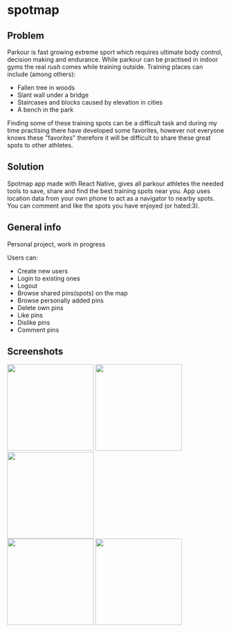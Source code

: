 # spotmap

## Problem
Parkour is fast growing extreme sport which requires ultimate body control, decision making and endurance. While parkour can be practised in indoor gyms the real *rush* comes while training outside.
Training places can include (among others):
  - Fallen tree in woods
  - Slant wall under a bridge
  - Staircases and blocks caused by elevation in cities
  - A bench in the park

Finding some of these training spots can be a difficult task and during my time practising there have developed some favorites, however not everyone knows these "favorites" therefore it will be difficult to share these great spots to other athletes.

## Solution
Spotmap app made with React Native, gives all parkour athletes the needed tools to save, share and find the best training spots near you. App uses location data from your own phone to act as a navigator to nearby spots. You can comment and like the spots you have enjoyed (or hated:3).

## General info

Personal project, work in progress

Users can:
- Create new users
- Login to existing ones
- Logout
- Browse shared pins(spots) on the map
- Browse personally added pins
- Delete own pins
- Like pins
- Dislike pins
- Comment pins

## Screenshots
<img src="https://github.com/Lauri-Iivarinen/spotmap/assets/94760484/81321e7a-3f89-4f05-8d13-0ec8112958ac" width=200 />
<img src="https://github.com/Lauri-Iivarinen/spotmap/assets/94760484/d099cba8-74b7-4511-832d-3cb13d7a9057" width=200 />
<img src="https://github.com/Lauri-Iivarinen/spotmap/assets/94760484/ba21395f-25f1-465f-a206-f80e66e6ce6a" width=200 /><br />
<img src="https://github.com/Lauri-Iivarinen/spotmap/assets/94760484/a2f7c23a-3526-460f-8110-fabe6075de28" width=200 />
<img src="https://github.com/Lauri-Iivarinen/spotmap/assets/94760484/7f459e44-3fcc-439f-8134-a7f249ccaa26" width=200 />

